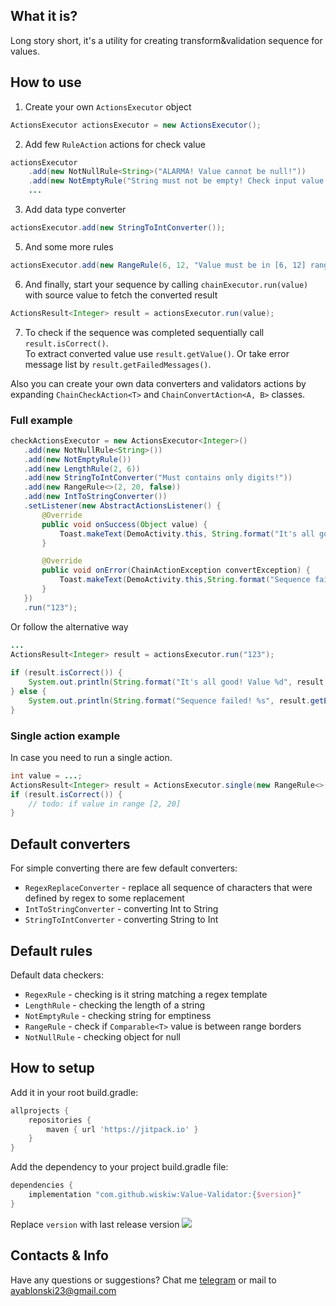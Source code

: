 
## What it is?  
Long story short, it's a utility for creating transform&validation sequence for values.  
    
## How to use  
1. Create your own `ActionsExecutor` object  
```java  
ActionsExecutor actionsExecutor = new ActionsExecutor();  
```  
2. Add few `RuleAction` actions for check value  
```java  
actionsExecutor  
    .add(new NotNullRule<String>("ALARMA! Value cannot be null!"))
    .add(new NotEmptyRule("String must not be empty! Check input value.")) 
    ...
 ```  
 
3. Add data type converter  
```java  
actionsExecutor.add(new StringToIntConverter());  
```  
5. And some more rules  
```java  
actionsExecutor.add(new RangeRule(6, 12, "Value must be in [6, 12] range"));  
```  
6. And finally, start your sequence by calling `chainExecutor.run(value)` with source value to fetch the converted result  

```java  
ActionsResult<Integer> result = actionsExecutor.run(value); 
```  

7. To check if the sequence was completed sequentially call `result.isCorrect()`.   
To extract converted value use `result.getValue()`. Or take error message list by `result.getFailedMessages()`.  
  
Also you can create your own data converters and validators actions by expanding `ChainCheckAction<T>` and `ChainConvertAction<A, B>` classes.  
    
### Full example
```java
checkActionsExecutor = new ActionsExecutor<Integer>()
   .add(new NotNullRule<String>())
   .add(new NotEmptyRule())
   .add(new LengthRule(2, 6))
   .add(new StringToIntConverter("Must contains only digits!"))
   .add(new RangeRule<>(2, 20, false))
   .add(new IntToStringConverter())
   .setListener(new AbstractActionsListener() {
       @Override
       public void onSuccess(Object value) {
           Toast.makeText(DemoActivity.this, String.format("It's all good! Value %d", value), Toast.LENGTH_LONG).show();
       }

       @Override
       public void onError(ChainActionException convertException) {
           Toast.makeText(DemoActivity.this,String.format("Sequence failed! %s", convertException.getErrorMessage()), Toast.LENGTH_LONG).show();
       }
   })
   .run("123");
```
Or follow the alternative way
```java
...
ActionsResult<Integer> result = actionsExecutor.run("123");  
  
if (result.isCorrect()) {  
    System.out.println(String.format("It's all good! Value %d", result.getValue()));  
} else {  
    System.out.println(String.format("Sequence failed! %s", result.getErrorMessage()));  
}
```

### Single action example
In case you need to run a single action.
```java
int value = ...;
ActionsResult<Integer> result = ActionsExecutor.single(new RangeRule<>(2, 20, false), value)
if (result.isCorrect()) {  
    // todo: if value in range [2, 20]
}
```

## Default converters  
For simple converting there are few default converters:  
* `RegexReplaceConverter` - replace all sequence of characters that were defined by regex to some replacement
* `IntToStringConverter` - converting Int to String
* `StringToIntConverter` - converting String to Int
  
## Default rules  
Default data checkers:  
* `RegexRule` - checking is it string matching a regex template
* `LengthRule` - checking the length of a string  
* `NotEmptyRule` - checking string for emptiness  
* `RangeRule` - check if `Comparable<T>` value is between range borders  
* `NotNullRule` - checking object for null  

## How to setup
Add it in your root build.gradle:
```groovy
allprojects {
    repositories {
        maven { url 'https://jitpack.io' }
    }
}
```

Add the dependency to your project build.gradle file:
```groovy
dependencies {
    implementation "com.github.wiskiw:Value-Validator:{$version}"
}
```
Replace `version` with last release version [![](https://jitpack.io/v/wiskiw/Value-Validator.svg?style=flat-square)](https://jitpack.io/#wiskiw/Value-Validator)
  
## Contacts & Info  
Have any questions or suggestions? Chat me [telegram](https://t.me/wiski_w) or mail to ayablonski23@gmail.com